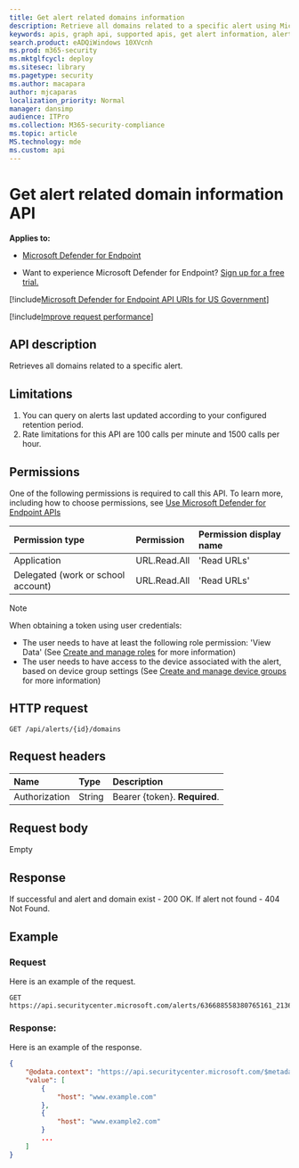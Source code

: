 ```yaml
---
title: Get alert related domains information
description: Retrieve all domains related to a specific alert using Microsoft Defender for Endpoint.
keywords: apis, graph api, supported apis, get alert information, alert information, related domain
search.product: eADQiWindows 10XVcnh
ms.prod: m365-security
ms.mktglfcycl: deploy
ms.sitesec: library
ms.pagetype: security
ms.author: macapara
author: mjcaparas
localization_priority: Normal
manager: dansimp
audience: ITPro
ms.collection: M365-security-compliance
ms.topic: article
MS.technology: mde
ms.custom: api
---
```


# Get alert related domain information API

**Applies to:**
- [Microsoft Defender for Endpoint](https://go.microsoft.com/fwlink/?linkid=2154037)

- Want to experience Microsoft Defender for Endpoint? [Sign up for a free trial.](https://www.microsoft.com/microsoft-365/windows/microsoft-defender-atp?ocid=docs-wdatp-exposedapis-abovefoldlink)

[!include[Microsoft Defender for Endpoint API URIs for US Government](../../includes/microsoft-defender-api-usgov.md)]

[!include[Improve request performance](../../includes/improve-request-performance.md)]

## API description

Retrieves all domains related to a specific alert.

## Limitations

1. You can query on alerts last updated according to your configured retention period.
2. Rate limitations for this API are 100 calls per minute and 1500 calls per hour.

## Permissions

One of the following permissions is required to call this API. To learn more, including how to choose permissions, see [Use Microsoft Defender for Endpoint APIs](apis-intro.md)

Permission type|Permission|Permission display name
:---|:---|:---
Application|URL.Read.All|'Read URLs'
Delegated (work or school account)|URL.Read.All|'Read URLs'

> [!NOTE]
> When obtaining a token using user credentials:
>
> - The user needs to have at least the following role permission: 'View Data' (See [Create and manage roles](user-roles.md) for more information)
> - The user needs to have access to the device associated with the alert, based on device group settings (See [Create and manage device groups](machine-groups.md) for more information)

## HTTP request

```http
GET /api/alerts/{id}/domains
```

## Request headers

Name|Type|Description
:---|:---|:---
Authorization|String|Bearer {token}. **Required**.

## Request body

Empty

## Response

If successful and alert and domain exist - 200 OK. If alert not found - 404 Not Found.

## Example

### Request

Here is an example of the request.

```http
GET https://api.securitycenter.microsoft.com/alerts/636688558380765161_2136280442/domains
```

### Response:

Here is an example of the response.

```json
{
    "@odata.context": "https://api.securitycenter.microsoft.com/$metadata#Domains",
    "value": [
        {
            "host": "www.example.com"
        },
        {
            "host": "www.example2.com"
        }
        ...
    ]
}
```
